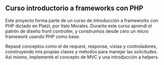 ## Curso introductorio a frameworks con PHP

Este proyecto forma parte de un curso de introducción a frameworks con PHP dictado en Platzi, por Italo Morales. Durante este curso aprendí el patrón de diseño front controller, y construimos desde cero un micro framework usando PHP como base.

Repasé conceptos como el de request, response, vistas y controladores, construyendo mis propias clases y métodos para manejar las solicitudes. Así mismo, implementé el concepto de MVC y una introducción a helpers.
